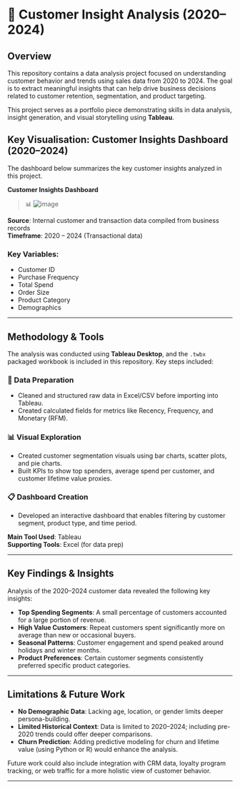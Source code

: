 
# 👥 Customer Insight Analysis (2020–2024)

## Overview
This repository contains a data analysis project focused on understanding customer behavior and trends using sales data from 2020 to 2024. The goal is to extract meaningful insights that can help drive business decisions related to customer retention, segmentation, and product targeting.

This project serves as a portfolio piece demonstrating skills in data analysis, insight generation, and visual storytelling using **Tableau**.

## Key Visualisation: Customer Insights Dashboard (2020–2024)

The dashboard below summarizes the key customer insights analyzed in this project.

**Customer Insights Dashboard**

> 📊 ![image](https://github.com/user-attachments/assets/de60d9d0-c144-471d-870d-a85de404b78b)


**Source**: Internal customer and transaction data compiled from business records  
**Timeframe**: 2020 – 2024 (Transactional data)

### Key Variables:
- Customer ID
- Purchase Frequency
- Total Spend
- Order Size
- Product Category
- Demographics 

---

## Methodology & Tools

The analysis was conducted using **Tableau Desktop**, and the `.twbx` packaged workbook is included in this repository. Key steps included:

### 🧹 Data Preparation
- Cleaned and structured raw data in Excel/CSV before importing into Tableau.
- Created calculated fields for metrics like Recency, Frequency, and Monetary (RFM).

### 📊 Visual Exploration
- Created customer segmentation visuals using bar charts, scatter plots, and pie charts.
- Built KPIs to show top spenders, average spend per customer, and customer lifetime value proxies.

### 📋 Dashboard Creation
- Developed an interactive dashboard that enables filtering by customer segment, product type, and time period.

**Main Tool Used**: Tableau  
**Supporting Tools**: Excel (for data prep)

---

## Key Findings & Insights

Analysis of the 2020–2024 customer data revealed the following key insights:

- **Top Spending Segments**: A small percentage of customers accounted for a large portion of revenue.
- **High Value Customers**: Repeat customers spent significantly more on average than new or occasional buyers.
- **Seasonal Patterns**: Customer engagement and spend peaked around holidays and winter months.
- **Product Preferences**: Certain customer segments consistently preferred specific product categories.

---

## Limitations & Future Work

- **No Demographic Data**: Lacking age, location, or gender limits deeper persona-building.
- **Limited Historical Context**: Data is limited to 2020–2024; including pre-2020 trends could offer deeper comparisons.
- **Churn Prediction**: Adding predictive modeling for churn and lifetime value (using Python or R) would enhance the analysis.

Future work could also include integration with CRM data, loyalty program tracking, or web traffic for a more holistic view of customer behavior.

---
